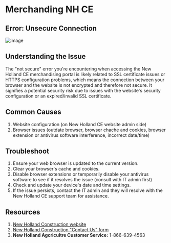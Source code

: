 # Merchanding NH CE

## Error: Unsecure Connection 
![image](https://github.com/user-attachments/assets/a330ddf0-87c2-4466-ac24-f3f353c14fcf)

## Understanding the Issue

The "not secure" error you're encountering when accessing the New Holland CE merchandising portal is likely related to SSL certificate issues or HTTPS configuration problems, which means the connection between your browser and the website is not encrypted and therefore not secure. It signifies a potential security risk due to issues with the website's security configuration or an expired/invalid SSL certificate.

## Common Causes 
1. Website configuration (on New Holland CE website admin side)
2. Browser issues (outdate browser, browser chache and cookies, browser extension or antivirus software interference, incorrect date/time)

## Troubleshoot
1. Ensure your web browser is updated to the current version.
2. Clear your browser's cache and cookies.
3. Disable browser extensions or temporarily disable your antivirus software to see if it resolves the issue (consult with IT admin first)
4. Check and update your device's date and time settings.
5. If the issue persists, contact the IT admin and they will resolve with the New Holland CE support team for assistance.

 ## Resources
 1. [New Holland Construction website](https://construction.newholland.com/en-us/northamerica/service-and-support/solutions/service#:~:text=Please%20contact%20your%20nearest%20New,Some%20exclusions%20may%20apply.)
 2. [New Holland Construction "Contact Us" form](https://construction.newholland.com/en-us/northamerica/our-company/inside-new-holland/contact-us)
 3. **New Holland Agcricultre Customer Service:** 1-866-639-4563
